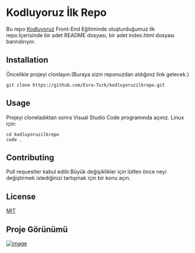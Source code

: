 # Kodluyoruz İlk Repo

Bu repo [Kodluyoruz](https://www.kodluyoruz.org/) Front-End Eğitiminde oluşturduğumuz ilk repo.İçerisinde bir adet README dosyası, bir adet index.html dosyası barındırıyor.

## Installation

Öncelikle projeyi clonlayın.(Buraya sizin reponuzdan aldığınız link gelecek.)

`git clone https://github.com/Esra-Turk/kodluyoruzilkrepo.git `

## Usage

Projeyi cloneladıktan sonra Visual Studio Code programında açınız.
Linux için:

```
cd kodluyoruzilkrepo
code .
```

## Contributing

Pull requestler kabul edilir.Büyük değişiklikler için lütfen önce neyi değiştirmek istediğinizi tartışmak için bir konu açın.

## License
[MIT](https://en.wikipedia.org/wiki/MIT_License)

## Proje Görünümü

[![image](https://www.linkpicture.com/q/proje.png)](https://www.linkpicture.com/view.php?img=LPic62e3ea36f0f131315022508)



